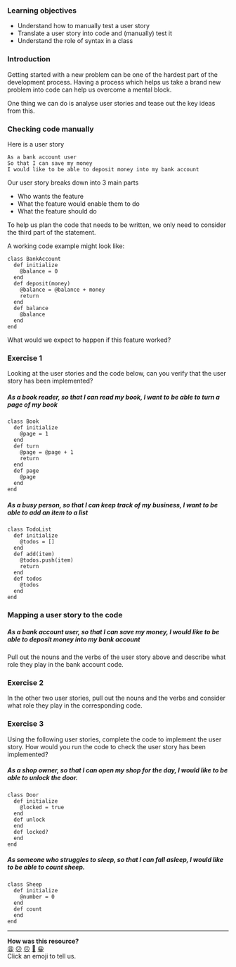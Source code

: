 ### Learning objectives
 - Understand how to manually test a user story
 - Translate a user story into code and (manually) test it
 - Understand the role of syntax in a class

### Introduction

Getting started with a new problem can be one of the hardest
part of the development process. Having a process which helps us take a brand new problem into code can help us overcome a mental block.

One thing we can do is analyse user stories and tease out the key ideas from this.

### Checking code manually
Here is a user story
```
As a bank account user
So that I can save my money
I would like to be able to deposit money into my bank account
```

Our user story breaks down into 3 main parts
- Who wants the feature
- What the feature would enable them to do
- What the feature should do

To help us plan the code that needs to be written, we only need to consider the third part of the statement.

A working code example might look like:
```
class BankAccount
  def initialize
    @balance = 0
  end
  def deposit(money)
    @balance = @balance + money
    return
  end
  def balance
    @balance
  end
end
```

What would we expect to happen if this feature worked?

### Exercise 1

Looking at the user stories and the code below, can you verify that the user story has been implemented?

##### As a book reader, so that I can read my book, I want to be able to turn a page of my book
```
class Book
  def initialize
    @page = 1
  end
  def turn
    @page = @page + 1
    return
  end
  def page
    @page
  end
end
```

##### As a busy person, so that I can keep track of my business, I want to be able to add an item to a list
```
class TodoList
  def initialize
    @todos = []
  end
  def add(item)
    @todos.push(item)
    return
  end
  def todos
    @todos
  end
end
```

### Mapping a user story to the code
##### As a bank account user, so that I can save my money, I would like to be able to deposit money into my bank account

Pull out the nouns and the verbs of the user story above and describe what role they play in the bank account code.

### Exercise 2
In the other two user stories, pull out the nouns and the verbs and consider what role they play in the corresponding code.


### Exercise 3
Using the following user stories, complete the code to implement the user story. How would you run the code to check the user story has been implemented?

##### As a shop owner, so that I can open my shop for the day, I would like to be able to unlock the door.
```
class Door
  def initialize
    @locked = true
  end
  def unlock
  end
  def locked?
  end
end
```

##### As someone who struggles to sleep, so that I can fall asleep, I would like to be able to count sheep.
```
class Sheep
  def initialize
    @number = 0
  end
  def count
  end
end
```

<!-- BEGIN GENERATED SECTION DO NOT EDIT -->

---

**How was this resource?**  
[😫](https://airtable.com/shrUJ3t7KLMqVRFKR?prefill_Repository=skills-workshops&prefill_File=week-1/translating_user_stories_into_code/README.md&prefill_Sentiment=😫) [😕](https://airtable.com/shrUJ3t7KLMqVRFKR?prefill_Repository=skills-workshops&prefill_File=week-1/translating_user_stories_into_code/README.md&prefill_Sentiment=😕) [😐](https://airtable.com/shrUJ3t7KLMqVRFKR?prefill_Repository=skills-workshops&prefill_File=week-1/translating_user_stories_into_code/README.md&prefill_Sentiment=😐) [🙂](https://airtable.com/shrUJ3t7KLMqVRFKR?prefill_Repository=skills-workshops&prefill_File=week-1/translating_user_stories_into_code/README.md&prefill_Sentiment=🙂) [😀](https://airtable.com/shrUJ3t7KLMqVRFKR?prefill_Repository=skills-workshops&prefill_File=week-1/translating_user_stories_into_code/README.md&prefill_Sentiment=😀)  
Click an emoji to tell us.

<!-- END GENERATED SECTION DO NOT EDIT -->
